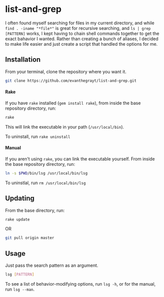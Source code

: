 # list-and-grep
I often found myself searching for files in my current directory, and while
`find . -iname "*file*"` is great for recursive searching, and `ls | grep
[PATTERN]` works, I kept having to chain shell commands together to get the
exact bahavior I wanted. Rather than creating a bunch of aliases, I decided to
make life easier and just create a script that handled the options for me.

## Installation
From your terminal, clone the repository where you want it.
```sh
git clone https://github.com/evanthegrayt/list-and-grep.git
```
#### Rake
If you have `rake` installed (`gem install rake`), from inside the base
repository directory, run:
```sh
rake
```
This will link the executable in your path (`/usr/local/bin`).

To uninstall, run `rake uninstall`

#### Manual
If you aren't using `rake`, you can link the executable yourself. From inside
the base repository directory, run:
```sh
ln -s $PWD/bin/lsg /usr/local/bin/lsg
```
To uninstlal, run `rm /usr/local/bin/lsg`

## Updating
From the base directory, run:
```sh
rake update
```
OR
```sh
git pull origin master
```
## Usage
Just pass the search pattern as an argument.
```sh
lsg [PATTERN]
```
To see a list of behavior-modifying
options, run `lsg -h`, or for the manual, run `lsg --man`.

